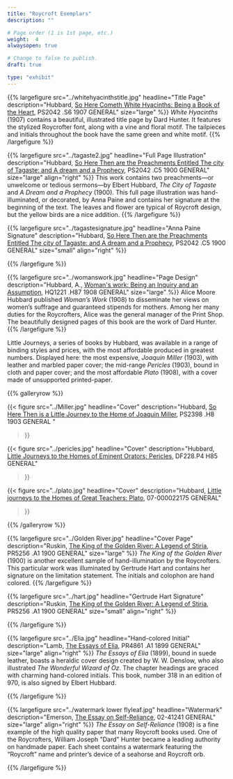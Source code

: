 ```yaml
---
title: "Roycroft Exemplars"
description: ""

# Page order (1 is 1st page, etc.)
weight:  4
alwaysopen: true

# Change to false to publish.
draft: true

type: "exhibit"
---
```


{{% largefigure src="../whitehyacinthstitle.jpg"
                headline="Title Page"
                description="Hubbard, [So Here Cometh White Hyacinths: Being a Book of the Heart](https://bc-primo.hosted.exlibrisgroup.com/primo-explore/fulldisplay?docid=ALMA-BC21334388030001021&context=L&vid=bclib_new&search_scope=lib_BURNS&tab=bcl_only&lang=en_US), PS2042 .S6 1907 GENERAL"
                size="large" %}}
*White Hyacinths* (1907) contains a beautiful, illustrated title page by Dard Hunter. It features the stylized Roycrofter font, along with a vine and floral motif. The tailpieces and initials throughout the book have the same green and white motif.
{{% /largefigure %}}

{{% largefigure src="../tagaste2.jpg"
                headline="Full Page Illustration"
                description="Hubbard, [So Here Then are the Preachments Entitled The city of Tagaste: and A dream and a Prophecy](https://bc-primo.hosted.exlibrisgroup.com/primo-explore/fulldisplay?docid=ALMA-BC21327955940001021&context=L&vid=bclib_new&search_scope=lib_BURNS&tab=bcl_only&lang=en_US), PS2042 .C5 1900 GENERAL"
                size="large" align="right" %}}
This work contains two preachments—or unwelcome or tedious sermons—by Elbert Hubbard, *The City of Tagaste* and *A Dream and a Prophecy* (1900). This full page illustration was hand-illuminated, or decorated, by Anna Paine and contains her signature at the beginning of the text. The leaves and flower are typical of Roycroft design, but the yellow birds are a nice addition.
{{% /largefigure %}}

{{% largefigure src="../tagastesignature.jpg"
                headline="Anna Paine Signature"
				description="Hubbard, [So Here Then are the Preachments Entitled The city of Tagaste: and A dream and a Prophecy](https://bc-primo.hosted.exlibrisgroup.com/primo-explore/fulldisplay?docid=ALMA-BC21327955940001021&context=L&vid=bclib_new&search_scope=lib_BURNS&tab=bcl_only&lang=en_US), PS2042 .C5 1900 GENERAL"
                size="small"
                align="right" %}}

{{% /largefigure %}}

{{% largefigure src="../womanswork.jpg"
                headline="Page Design"
                description="Hubbard, A., [Woman's work: Being an Inquiry and an Assumption](https://bc-primo.hosted.exlibrisgroup.com/primo-explore/fulldisplay?docid=ALMA-BC21364553120001021&context=L&vid=bclib_new&search_scope=lib_BURNS&tab=bcl_only&lang=en_US), HQ1221 .H87 1908 GENERAL"
                size="large" %}}
Alice Moore Hubbard published *Woman’s Work* (1908) to disseminate her views on women’s suffrage and guaranteed stipends for mothers. Among her many duties for the Roycrofters, Alice was the general manager of the Print Shop. The beautifully designed pages of this book are the work of Dard Hunter.
{{% /largefigure %}}

Little Journeys, a series of books by Hubbard, was available in a range of binding styles and prices, with the most affordable produced in greatest numbers. Displayed here: the most expensive, *Joaquin Miller* (1903), with leather and marbled paper cover; the mid-range *Pericles* (1903), bound in cloth and paper cover; and the most affordable *Plato* (1908), with a cover made of unsupported printed-paper.

{{% galleryrow %}}


{{< figure src="../Miller.jpg"
           headline="Cover"
           description="Hubbard, [So Here Then is a Little Journey to the Home of Joaquin Miller](https://bc-primo.hosted.exlibrisgroup.com/primo-explore/fulldisplay?docid=ALMA-BC21320319070001021&context=L&vid=bclib_new&search_scope=lib_BURNS&tab=bcl_only&lang=en_US), PS2398 .H8 1903 GENERAL "
>}}

{{< figure src="../pericles.jpg"
           headline="Cover"
           description="Hubbard, [Little Journeys to the Homes of Eminent Orators: Pericles](https://bc-primo.hosted.exlibrisgroup.com/primo-explore/fulldisplay?docid=ALMA-BC21339974320001021&context=L&vid=bclib_new&search_scope=lib_BURNS&tab=bcl_only&lang=en_US), DF228.P4 H85 GENERAL"
>}}

{{< figure src="../plato.jpg"
           headline="Cover"
           description="Hubbard, [Little journeys to the Homes of Great Teachers: Plato](https://bc-primo.hosted.exlibrisgroup.com/primo-explore/fulldisplay?docid=ALMA-BC21335517720001021&context=L&vid=bclib_new&search_scope=lib_BURNS&tab=bcl_only&lang=en_US), 07-000022175 GENERAL"
>}}

{{% /galleryrow %}}

{{% largefigure src="../Golden River.jpg"
                headline="Cover Page"
                description="Ruskin, [The King of the Golden River: A Legend of Stiria](https://bc-primo.hosted.exlibrisgroup.com/primo-explore/fulldisplay?docid=ALMA-BC21348196140001021&context=L&vid=bclib_new&search_scope=lib_BURNS&tab=bcl_only&lang=en_US), PR5256 .A1 1900 GENERAL"
                size="large" %}}
*The King of the Golden River* (1900) is another excellent sample of hand-illumination by the Roycrofters. This particular work was illuminated by Gertrude Hart and contains her signature on the limitation statement. The initials and colophon are hand colored.
{{% /largefigure %}}

{{% largefigure src="../hart.jpg"
                headline="Gertrude Hart Signature"
				description="Ruskin, [The King of the Golden River: A Legend of Stiria](https://bc-primo.hosted.exlibrisgroup.com/primo-explore/fulldisplay?docid=ALMA-BC21348196140001021&context=L&vid=bclib_new&search_scope=lib_BURNS&tab=bcl_only&lang=en_US), PR5256 .A1 1900 GENERAL"
                size="small"
                align="right" %}}

{{% /largefigure %}}

{{% largefigure src="../Elia.jpg"
                headline="Hand-colored Initial"
				description="Lamb, [The Essays of Elia](https://bc-primo.hosted.exlibrisgroup.com/primo-explore/fulldisplay?docid=ALMA-BC21327955630001021&context=L&vid=bclib_new&search_scope=lib_BURNS&tab=bcl_only&lang=en_US), PR4861 .A1 1899 GENERAL"
                size="large"
                align="right" %}}
*The Essays of Elia* (1899), bound in suede leather, boasts a heraldic cover design created by W. W. Denslow, who also illustrated *The Wonderful Wizard of Oz*. The chapter headings are graced with charming hand-colored initials. This book, number 318 in an edition of 970, is also signed by Elbert Hubbard.

{{% /largefigure %}}

{{% largefigure src="../watermark lower flyleaf.jpg"
                headline="Watermark"
				description="Emerson, [The Essay on Self-Reliance](https://bc-primo.hosted.exlibrisgroup.com/primo-explore/fulldisplay?docid=ALMA-BC21356191730001021&context=L&vid=bclib_new&search_scope=lib_BURNS&tab=bcl_only&lang=en_US), 02-41241 GENERAL"
                size="large"
                align="right" %}}
*The Essay on Self-Reliance* (1908) is a fine example of the high quality paper that many Roycroft books used. One of the Roycrofters, William Joseph "Dard" Hunter became a leading authority on handmade paper. Each sheet contains a watermark featuring the “Roycroft” name and printer’s device of a seahorse and Roycroft orb.

{{% /largefigure %}}

